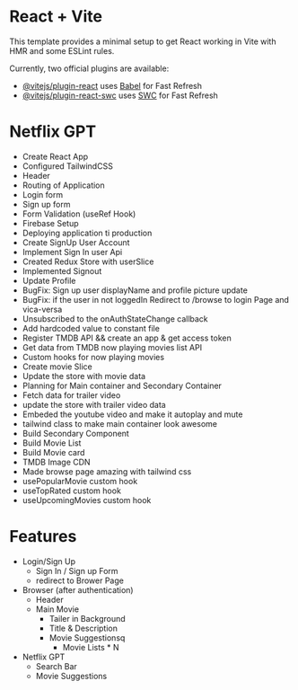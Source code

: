 # React + Vite

This template provides a minimal setup to get React working in Vite with HMR and some ESLint rules.

Currently, two official plugins are available:

- [@vitejs/plugin-react](https://github.com/vitejs/vite-plugin-react/blob/main/packages/plugin-react) uses [Babel](https://babeljs.io/) for Fast Refresh
- [@vitejs/plugin-react-swc](https://github.com/vitejs/vite-plugin-react/blob/main/packages/plugin-react-swc) uses [SWC](https://swc.rs/) for Fast Refresh

# Netflix GPT

- Create React App
- Configured TailwindCSS
- Header
- Routing of Application
- Login form
- Sign up form
- Form Validation (useRef Hook)
- Firebase Setup
- Deploying application ti production
- Create SignUp User Account
- Implement Sign In user Api
- Created Redux Store with userSlice
- Implemented Signout
- Update Profile
- BugFix: Sign up user displayName and profile picture update
- BugFix: if the user in not loggedIn Redirect to /browse to login Page and vica-versa
- Unsubscribed to the onAuthStateChange callback
- Add hardcoded value to constant file
- Register TMDB API && create an app & get access token 
- Get data from TMDB now playing movies list API
- Custom hooks for now playing movies
- Create movie Slice
- Update the store with movie data
- Planning for Main container and Secondary Container
- Fetch data for trailer video
- update the store with trailer video data
- Embeded the youtube video and make it autoplay and mute
- tailwind class to make main container look awesome
- Build Secondary Component
- Build Movie List
- Build Movie card
- TMDB Image CDN
- Made browse page amazing with tailwind css
- usePopularMovie custom hook
- useTopRated custom hook
- useUpcomingMovies custom hook

# Features

- Login/Sign Up
  - Sign In / Sign up Form
  - redirect to Brower Page
- Browser (after authentication)
  - Header
  - Main Movie
    - Tailer in Background
    - Title & Description
    - Movie Suggestionsq
      - Movie Lists \* N
- Netflix GPT
  - Search Bar
  - Movie Suggestions
